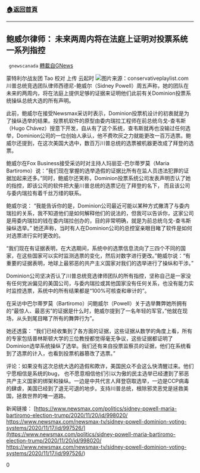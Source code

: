 ###  [:house:返回首頁](https://github.com/ourhimalayas/txt)
---

## 鲍威尔律师： 未来两周内将在法庭上证明对投票系统一系列指控
` gnewscanada` [轉載自GNews](https://gnews.org/zh-hans/583163/)

蒙特利尔战友团 Tao
校对 上传 云起时
![]()![](https://gnews-media-offload.s3.amazonaws.com/wp-content/uploads/2020/11/23015852/conservativeplaylist.com-2.jpg)图片来源：conservativeplaylist.com
川普总统竞选团队律师西德尼-鲍威尔（Sidney Powell）周五声称，她的团队在未来的两周内，将在法庭上提供足够的证据来证明他们此前有关Dominion投票系统操纵总统大选的所有声明。

此前，鲍威尔在接受Newsmax采访时表示，Dominion投票机设计的初衷就是为了操纵选举的结果。投票机软件的原型由委内瑞拉工程师在前总统乌戈-查韦斯（Hugo Chávez）授意下开发，自从有了这个系统，查韦斯就再也没输过任何选举，Dominion公司的一位创始人承认，他不费吹灰之力就能更改一百万选票。鲍威尔还提到，在这次美国大选中，数百万川普总统的选票被机器更改成了拜登的选票。

鲍威尔在Fox Business接受采访时对主持人玛丽亚-巴尔蒂罗莫（Maria Bartiromo）说：”我们现在掌握的选举造假的证据比所有在监人员违法犯罪的证据加起来还多。”同时，鲍威尔还笑称，Dominion投票系统公司发表声明否认了她的指控，即该公司的软件把大量川普总统的选票记在了拜登的名下， 而且该公司与委内瑞拉有着千丝万缕的联系。

鲍威尔说： “我能告诉你的是，Dominion公司最近可能以某种方式撇清了与委内瑞拉的关系，我不知道他们是如何解释他们的说法的，但我可以告诉你，这家公司是用委内瑞拉的钱在委内瑞拉创办的，目的非常明确，就是为前总统乌戈-查韦斯操纵选举。” 她还声称，当时有人在Dominion公司的总控室亲眼目睹了软件是如何对选票进行实时更改的。

“我们现在有证据表明，在大选期间，系统中的选票信息流向了三四个不同的国家，在这些国家可以实时监测选票的变化，然后对数字进行更改。”鲍威尔说：“有重要的证据表明，地球上最邪恶的共产主义国家对我们的选举进行了操纵和干涉。”

Dominion公司坚决否认了川普总统竞选律师团队的所有指控，坚称自己是一家没有任何党派偏见的美国公司，与委内瑞拉或其他国家没有任何关系，也没有能力实时监控选票，系统中的所有结果都是“100%可核查和审计的”。

在采访中巴尔蒂罗莫（Bartiromo）问鲍威尔（Powell）关于选举舞弊她所拥有的“最惊人、最恶劣”的证据是什么时，鲍威尔提到了一名年轻的军官，”他就在现场，从头到尾目睹了所有的舞弊行为”。

她还透露： “我们已经收集到了各方面的证据，这些证据从数学的角度上看，所有的专家包括普林斯顿大学的三位教授都觉得毫无争议，这些证据都证明了Dominion选举系统操纵了选举。我们还有来自投票监察员的证据，他们在系统看到了选票的计入，也看到投票机器篡改了选票。”

评论：如果没有这次总统大选的造假和欺诈，美国民众不会这么快清醒过来。他们宁愿相信是系统的bug， 也不愿意相信他们引以为傲的民主选举已经遭到了邪恶共产主义国家的绑架和操纵。一边是中共代言人拜登窃取选举，一边是CCP病毒的肆虐，美国已经到了退无可退的地步。支持川普总统，根除邪灵恶党是拯救美国，拯救世界的唯一道路。

新闻链接：
[https://www.newsmax.com/politics/sidney-powell-maria-bartiromo-election-trump/2020/11/20/id/998020/
https://www.newsmax.com/newsmax-tv/sidney-powell-dominion-voting-systems/2020/11/17/id/997526/](https://www.newsmax.com/politics/sidney-powell-maria-bartiromo-election-trump/2020/11/20/id/998020/
https://www.newsmax.com/newsmax-tv/sidney-powell-dominion-voting-systems/2020/11/17/id/997526/)

0
